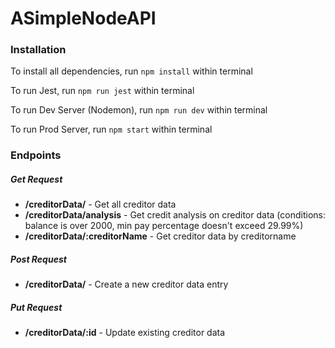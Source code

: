 # ASimpleNodeAPI

<h3> Installation </h3>
To install all dependencies, run <code>npm install</code> within terminal

To run Jest, run <code>npm run jest</code> within terminal

To run Dev Server (Nodemon), run <code>npm run dev</code> within terminal

To run Prod Server, run <code>npm start</code> within terminal

<h3> Endpoints </h3>

<h5> Get Request </h5>
<ul>
<li><strong>/creditorData/</strong> - Get all creditor data</li>
<li><strong>/creditorData/analysis</strong> - Get credit analysis on creditor data (conditions: balance is over 2000, min pay percentage doesn't exceed 29.99%)</li>
<li><strong>/creditorData/:creditorName</strong> - Get creditor data by creditorname</li>
</ul>

<h5> Post Request </h5>
<ul>
<li>
<strong>/creditorData/</strong> - Create a new creditor data entry
</li>
</ul>

<h5> Put Request </h5>
<ul>
<li>
<strong>/creditorData/:id</strong> - Update existing creditor data
</li>
</ul>
